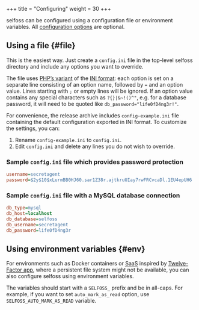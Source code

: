 +++
title = "Configuring"
weight = 30
+++

selfoss can be configured using a configuration file or environment variables. All [configuration options](@/docs/administration/options.md) are optional.

## Using a file {#file}

This is the easiest way. Just create a `config.ini` file in the top-level selfoss directory and include any options you want to override.

The file uses [PHP’s variant](https://www.php.net/manual/en/function.parse-ini-file.php#refsect1-function.parse-ini-file-examples) of the [INI format](https://en.wikipedia.org/wiki/INI_file): each option is set on a separate line consisting of an option name, followed by `=` and an option value. Lines starting with `;` or empty lines will be ignored. If an option value contains any special characters such as `?{}|&~!()^"`, e.g. for a database password, it will need to be quoted like `db_password="life0fD4ng3r!"`.

For convenience, the release archive includes `config-example.ini` file containing the default configuration exported in INI format. To customize the settings, you can:

1. Rename `config-example.ini` to `config.ini`.
2. Edit `config.ini` and delete any lines you do not wish to override.

### Sample `config.ini` file which provides password protection

```ini
username=secretagent
password=$2y$10$xLurmBB0HJ60.sar1Z38r.ajtkruUIay7rwFRCvcaDl.1EU4epUH6
```

### Sample `config.ini` file with a MySQL database connection

```ini
db_type=mysql
db_host=localhost
db_database=selfoss
db_username=secretagent
db_password=life0fD4ng3r
```


## Using environment variables {#env}

For environments such as Docker containers or <abbr title="Software-as-a-service">SaaS</abbr> inspired by [Twelve-Factor app](https://12factor.net/), where a persistent file system might not be available, you can also configure selfoss using environment variables.

The variables should start with a `SELFOSS_` prefix and be in all-caps. For example, if you want to set `auto_mark_as_read` option, use `SELFOSS_AUTO_MARK_AS_READ` variable.
